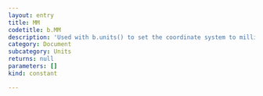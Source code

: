 ```yaml
---
layout: entry
title: MM
codetitle: b.MM
description: 'Used with b.units() to set the coordinate system to millimeters.'
category: Document
subcategory: Units
returns: null
parameters: []
kind: constant

---
```

